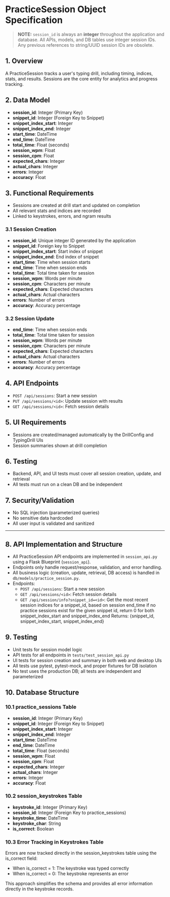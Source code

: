 # PracticeSession Object Specification

> **NOTE:** `session_id` is always an **integer** throughout the application and database. All APIs, models, and DB tables use integer session IDs. Any previous references to string/UUID session IDs are obsolete.

## 1. Overview
A PracticeSession tracks a user's typing drill, including timing, indices, stats, and results. Sessions are the core entity for analytics and progress tracking.

## 2. Data Model
- **session_id**: Integer (Primary Key)
- **snippet_id**: Integer (Foreign Key to Snippet)
- **snippet_index_start**: Integer
- **snippet_index_end**: Integer
- **start_time**: DateTime
- **end_time**: DateTime
- **total_time**: Float (seconds)
- **session_wpm**: Float
- **session_cpm**: Float
- **expected_chars**: Integer
- **actual_chars**: Integer
- **errors**: Integer
- **accuracy**: Float

## 3. Functional Requirements
- Sessions are created at drill start and updated on completion
- All relevant stats and indices are recorded
- Linked to keystrokes, errors, and ngram results

### 3.1 Session Creation

- **session_id**: Unique integer ID generated by the application
- **snippet_id**: Foreign key to Snippet
- **snippet_index_start**: Start index of snippet
- **snippet_index_end**: End index of snippet
- **start_time**: Time when session starts
- **end_time**: Time when session ends
- **total_time**: Total time taken for session
- **session_wpm**: Words per minute
- **session_cpm**: Characters per minute
- **expected_chars**: Expected characters
- **actual_chars**: Actual characters
- **errors**: Number of errors
- **accuracy**: Accuracy percentage

### 3.2 Session Update

- **end_time**: Time when session ends
- **total_time**: Total time taken for session
- **session_wpm**: Words per minute
- **session_cpm**: Characters per minute
- **expected_chars**: Expected characters
- **actual_chars**: Actual characters
- **errors**: Number of errors
- **accuracy**: Accuracy percentage

## 4. API Endpoints
- `POST /api/sessions`: Start a new session
- `PUT /api/sessions/<id>`: Update session with results
- `GET /api/sessions/<id>`: Fetch session details

## 5. UI Requirements
- Sessions are created/managed automatically by the DrillConfig and TypingDrill UIs
- Session summaries shown at drill completion

## 6. Testing
- Backend, API, and UI tests must cover all session creation, update, and retrieval
- All tests must run on a clean DB and be independent

## 7. Security/Validation
- No SQL injection (parameterized queries)
- No sensitive data hardcoded
- All user input is validated and sanitized

---

## 8. API Implementation and Structure
- All PracticeSession API endpoints are implemented in `session_api.py` using a Flask Blueprint (`session_api`).
- Endpoints only handle request/response, validation, and error handling.
- All business logic (creation, update, retrieval, DB access) is handled in `db/models/practice_session.py`.
- Endpoints:
  - `POST /api/sessions`: Start a new session
  - `GET /api/sessions/<id>`: Fetch session details
  - `GET /api/session/info?snippet_id=<id>`: Get the most recent session indices for a snippet_id, based on session end_time
  if no practice sessions exist for the given snippet id, return 0 for both snippet_index_start and snippet_index_end
  Returns: {snippet_id, snippet_index_start, snippet_index_end}

## 9. Testing
- Unit tests for session model logic
- API tests for all endpoints in `tests/test_session_api.py`
- UI tests for session creation and summary in both web and desktop UIs
- All tests use pytest, pytest-mock, and proper fixtures for DB isolation
- No test uses the production DB; all tests are independent and parameterized

## 10. Database Structure

### 10.1 practice_sessions Table

- **session_id**: Integer (Primary Key)
- **snippet_id**: Integer (Foreign Key to Snippet)
- **snippet_index_start**: Integer
- **snippet_index_end**: Integer
- **start_time**: DateTime
- **end_time**: DateTime
- **total_time**: Float (seconds)
- **session_wpm**: Float
- **session_cpm**: Float
- **expected_chars**: Integer
- **actual_chars**: Integer
- **errors**: Integer
- **accuracy**: Float

### 10.2 session_keystrokes Table

- **keystroke_id**: Integer (Primary Key)
- **session_id**: Integer (Foreign Key to practice_sessions)
- **keystroke_time**: DateTime
- **keystroke_char**: String
- **is_correct**: Boolean

### 10.3 Error Tracking in Keystrokes Table

Errors are now tracked directly in the session_keystrokes table using the is_correct field:

- When is_correct = 1: The keystroke was typed correctly
- When is_correct = 0: The keystroke represents an error

This approach simplifies the schema and provides all error information directly in the keystroke records.
